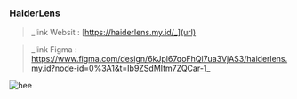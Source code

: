 ### **HaiderLens**

> _link Websit : [https://haiderlens.my.id/_](url)

> _link Figma : [https://www.figma.com/design/6kJpl67qoFhQl7ua3VjAS3/haiderlens.my.id?node-id=0%3A1&t=Ib9ZSdMItm7ZQCar-1_
](url)
> 

![hee](https://github.com/yusya11/Haiderlens_UAS_Semerter4/assets/143923293/a56e4529-057a-45eb-b3e9-85360ca354b0)

